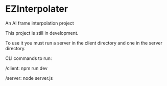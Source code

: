 # EZInterpolater
An AI frame interpolation project

This project is still in development.

To use it you must run a server in the client directory and one in the server directory.

CLI commands to run:

/client: npm run dev

/server: node server.js
